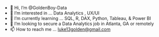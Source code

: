 - 👋 Hi, I’m @GoldenBoy-Data
- 👀 I’m interested in ... Data Analytics , UX/UI
- 🌱 I’m currently learning ... SQL, R, DAX, Python, Tableau, & Power BI
- 💞️ I’m looking to secure a Data Analytics job in Atlanta, GA or remotely
- 📫 How to reach me ... luke13golden@gmail.com
